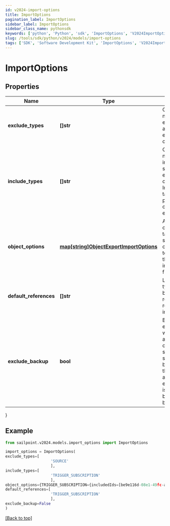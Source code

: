 ```yaml
---
id: v2024-import-options
title: ImportOptions
pagination_label: ImportOptions
sidebar_label: ImportOptions
sidebar_class_name: pythonsdk
keywords: ['python', 'Python', 'sdk', 'ImportOptions', 'V2024ImportOptions'] 
slug: /tools/sdk/python/v2024/models/import-options
tags: ['SDK', 'Software Development Kit', 'ImportOptions', 'V2024ImportOptions']
---
```


# ImportOptions


## Properties

Name | Type | Description | Notes
------------ | ------------- | ------------- | -------------
**exclude_types** | **[]str** | Object type names to be excluded from an sp-config export command. | [optional] 
**include_types** | **[]str** | Object type names to be included in an sp-config export command. IncludeTypes takes precedence over excludeTypes. | [optional] 
**object_options** | [**map[string]ObjectExportImportOptions**](object-export-import-options) | Additional options targeting specific objects related to each item in the includeTypes field | [optional] 
**default_references** | **[]str** | List of object types that can be used to resolve references on import. | [optional] 
**exclude_backup** | **bool** | By default, every import will first export all existing objects supported by sp-config as a backup before the import is attempted. If excludeBackup is true, the backup will not be performed. | [optional] [default to False]
}

## Example

```python
from sailpoint.v2024.models.import_options import ImportOptions

import_options = ImportOptions(
exclude_types=[
                    'SOURCE'
                    ],
include_types=[
                    'TRIGGER_SUBSCRIPTION'
                    ],
object_options={TRIGGER_SUBSCRIPTION={includedIds=[be9e116d-08e1-49fc-ab7f-fa585e96c9e4], includedNames=[Test 2]}},
default_references=[
                    'TRIGGER_SUBSCRIPTION'
                    ],
exclude_backup=False
)

```
[[Back to top]](#) 

